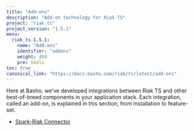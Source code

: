 ```yaml
---
title: "Add-ons"
description: "Add-on technology for Riak TS"
project: "riak_ts"
project_version: "1.5.1"
menu:
  riak_ts-1.5.1:
    name: "Add-ons"
    identifier: "addons"
    weight: 450
    pre: tools
toc: true
canonical_link: "https://docs.basho.com/riak/ts/latest/add-ons"
---
```


Here at Basho, we've developed integrations between Riak TS and other best-of-breed components in your application stack. Each integration, called an add-on, is explained in this section, from installation to feature-set.

* [Spark-Riak Connector](spark-riak-connector)
